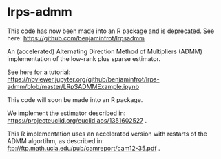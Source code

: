 # lrps-admm

This code has now been made into an R package and is deprecated. See here: https://github.com/benjaminfrot/lrpsadmm

An (accelerated) Alternating Direction Method of Multipliers (ADMM) implementation of the low-rank plus sparse estimator.

See here for a tutorial: https://nbviewer.jupyter.org/github/benjaminfrot/lrps-admm/blob/master/LRpSADMMExample.ipynb

This code will soon be made into an R package. 

We implement the estimator described in: https://projecteuclid.org/euclid.aos/1351602527 .

This R implementation uses an accelerated version with restarts of the ADMM algortihm, as described in: ftp://ftp.math.ucla.edu/pub/camreport/cam12-35.pdf .

